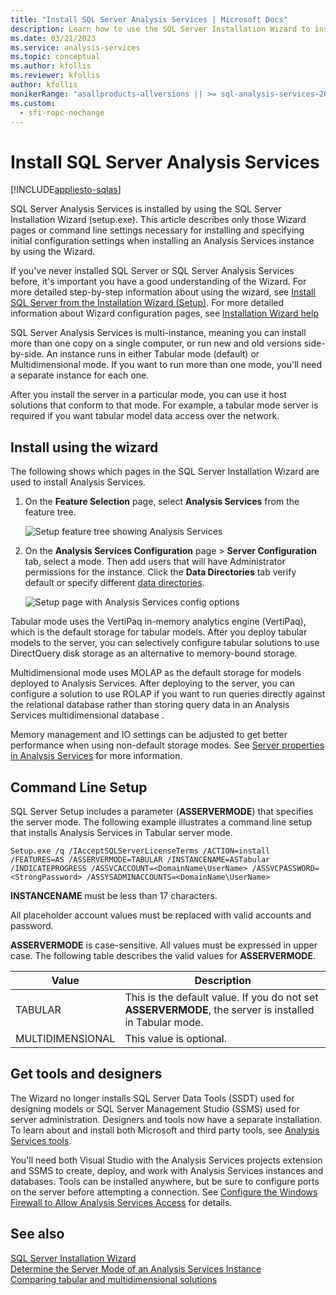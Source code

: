 ```yaml
---
title: "Install SQL Server Analysis Services | Microsoft Docs"
description: Learn how to use the SQL Server Installation Wizard to install SQL Server Analysis Services and the three modes determined during setup.
ms.date: 03/21/2023
ms.service: analysis-services
ms.topic: conceptual
ms.author: kfollis
ms.reviewer: kfollis
author: kfollis
monikerRange: "asallproducts-allversions || >= sql-analysis-services-2016"
ms.custom:
  - sfi-ropc-nochange
---
```

# Install SQL Server Analysis Services

[!INCLUDE[appliesto-sqlas](../../includes/appliesto-sqlas.md)]
  
SQL Server Analysis Services is installed by using the SQL Server Installation Wizard \(setup.exe). This article describes only those Wizard pages or command line settings necessary for installing and specifying initial configuration settings when installing an Analysis Services instance by using the Wizard.

If you've never installed SQL Server or SQL Server Analysis Services before, it's important you have a good understanding of the Wizard. For more detailed step-by-step information about using the wizard, see [Install SQL Server from the Installation Wizard (Setup)](/sql/database-engine/install-windows/install-sql-server-from-the-installation-wizard-setup). For more detailed information about Wizard configuration pages, see [Installation Wizard help](/sql/sql-server/install/instance-configuration)

SQL Server Analysis Services is multi-instance, meaning you can install more than one copy on a single computer, or run new and old versions side-by-side. An instance runs in either Tabular mode (default) or Multidimensional mode. If you want to run more than one mode, you'll need a separate instance for each one.  
  
After you install the server in a particular mode, you can use it host solutions that conform to that mode. For example, a tabular mode server is required if you want tabular model data access over the network.  

## Install using the wizard 

 The following shows which pages in the SQL Server Installation Wizard are used to install Analysis Services.  
  
1. On the **Feature Selection** page, select **Analysis Services** from the feature tree.  
  
     ![Setup feature tree showing Analysis Services](../../../analysis-services/instances/install-windows/media/install-analysis-services/ssas-install-feature-selection.png "Setup feature tree showing Analsyis Services")  
  
2. On the **Analysis Services Configuration** page > **Server Configuration** tab, select a mode. Then add users that will have Administrator permissions for the instance. Click the **Data Directories** tab verify default or specify different [data directories](/sql/sql-server/install/instance-configuration#analysis-services-configuration---data-directories-page).
  
     ![Setup page with Analysis Services config options](../../../analysis-services/instances/install-windows/media/install-analysis-services/ssas-install-asmode-config.png "Setup page with Analysis Services config options")  
  
  Tabular mode uses the VertiPaq in-memory analytics engine (VertiPaq), which is the default storage for tabular models. After you deploy tabular models to the server, you can selectively configure tabular solutions to use DirectQuery disk storage as an alternative to memory-bound storage.  

Multidimensional mode uses MOLAP as the default storage for models deployed to Analysis Services. After deploying to the server, you can configure a solution to use ROLAP if you want to run queries directly against the relational database rather than storing query data in an Analysis Services  multidimensional database .  

Memory management and IO settings can be adjusted to get better performance when using non-default storage modes. See [Server properties in Analysis Services](../../../analysis-services/server-properties/server-properties-in-analysis-services.md) for more information.  
  
## Command Line Setup

 SQL Server Setup includes a parameter (**ASSERVERMODE**) that specifies the server mode. The following example illustrates a command line setup that installs Analysis Services in Tabular server mode.  
  
```
Setup.exe /q /IAcceptSQLServerLicenseTerms /ACTION=install /FEATURES=AS /ASSERVERMODE=TABULAR /INSTANCENAME=ASTabular /INDICATEPROGRESS /ASSVCACCOUNT=<DomainName\UserName> /ASSVCPASSWORD=<StrongPassword> /ASSYSADMINACCOUNTS=<DomainName\UserName>   
```  
  
 **INSTANCENAME** must be less than 17 characters.  
  
 All placeholder account values must be replaced with valid accounts and password.  
  
 **ASSERVERMODE** is case-sensitive.  All values must be expressed in upper case. The following table describes the valid values for **ASSERVERMODE**.  
  
|Value|Description|  
|-----------|-----------------|  
|TABULAR|This is the default value. If you do not set **ASSERVERMODE**, the server is installed in Tabular mode.|
|MULTIDIMENSIONAL|This value is optional.|  
  
## Get tools and designers

 The Wizard no longer installs SQL Server Data Tools \(SSDT) used for designing models or SQL Server Management Studio \(SSMS) used for server administration. Designers and tools now have a separate installation. To learn about and install both Microsoft and third party tools, see [Analysis Services tools](../../tools-and-applications-used-in-analysis-services.md).
  
 You'll need both Visual Studio with the Analysis Services projects extension and SSMS to create, deploy, and work with Analysis Services instances and databases. Tools can be installed anywhere, but be sure to configure ports on the server before attempting a connection. See [Configure the Windows Firewall to Allow Analysis Services Access](../../../analysis-services/instances/configure-the-windows-firewall-to-allow-analysis-services-access.md) for details.  

## See also

[SQL Server Installation Wizard](/sql/database-engine/install-windows/installation-for-sql-server)  
[Determine the Server Mode of an Analysis Services Instance](../../../analysis-services/instances/determine-the-server-mode-of-an-analysis-services-instance.md)  
[Comparing tabular and multidimensional solutions](../../comparing-tabular-and-multidimensional-solutions-ssas.md)
